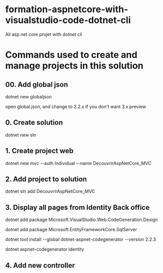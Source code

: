 # formation-aspnetcore-with-visualstudio-code-dotnet-cli
All asp.net core projet with dotnet cli


# Commands used to create and manage projects in this solution

## 00. Add global json
dotnet new globaljson 

open global.json, and change to 2.2.x if you don't want 3.x preview

## 0. Create solution
dotnet new sln

## 1. Create project web
dotnet new mvc --auth Individual --name DecouvrirAspNetCore_MVC

## 2. Add project to solution
dotnet sln add DecouvrirAspNetCore_MVC

## 3. Display all pages from Identity Back office
dotnet add package Microsoft.VisualStudio.Web.CodeGeneration.Design 

dotnet add package Microsoft.EntityFrameworkCore.SqlServer 

dotnet tool install --global dotnet-aspnet-codegenerator --version 2.2.3

dotnet aspnet-codegenerator identity

## 4. Add new controller

